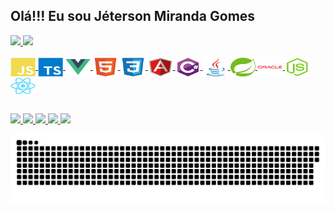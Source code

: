 ## Olá!!! Eu sou Jéterson Miranda Gomes

 <div>
  <a href="https://github.com/jeterson">
  <img height="180em" src="https://github-readme-stats.vercel.app/api?username=jeterson&show_icons=true&theme=dracula&include_all_commits=true&count_private=true"/>
  <img height="180em" src="https://github-readme-stats.vercel.app/api/top-langs/?username=jeterson&layout=compact&langs_count=12&theme=dracula"/>
</div>
<div style="display: inline_block"><br>
  <img align="center" alt="Jeterson-Js" height="30" width="40" src="https://github.com/devicons/devicon/blob/master/icons/javascript/javascript-plain.svg">
  <img align="center" alt="Jeterson-Ts" height="30" width="40" src="https://raw.githubusercontent.com/devicons/devicon/master/icons/typescript/typescript-plain.svg">
  <img align="center" alt="Jeterson-React" height="30" width="40" src="https://github.com/devicons/devicon/blob/master/icons/vuejs/vuejs-original.svg">
  <img align="center" alt="Jeterson-HTML" height="30" width="40" src="https://raw.githubusercontent.com/devicons/devicon/master/icons/html5/html5-original.svg">
  <img align="center" alt="Jeterson-CSS" height="30" width="40" src="https://raw.githubusercontent.com/devicons/devicon/master/icons/css3/css3-original.svg">
  <img align="center" alt="Jeterson-Python" height="30" width="40" src="https://github.com/devicons/devicon/blob/master/icons/angularjs/angularjs-original.svg">
  <img align="center" alt="Jeterson-Csharp" height="30" width="40" src="https://raw.githubusercontent.com/devicons/devicon/master/icons/csharp/csharp-original.svg">  
 <img align="center" alt="Jeterson-Java" height="30" width="40" src="https://github.com/devicons/devicon/blob/master/icons/java/java-original.svg">
 <img align="center" alt="Jeterson-SpringFramework" height="30" width="40" src="https://github.com/devicons/devicon/blob/master/icons/spring/spring-original.svg">
 <img align="center" alt="Jeterson-Oracle" height="30" width="40" src="https://github.com/devicons/devicon/blob/master/icons/oracle/oracle-original.svg">
 <img align="center" alt="Jeterson-NodeJs" height="30" width="40" src="https://github.com/devicons/devicon/blob/master/icons/nodejs/nodejs-original.svg">
 <img align="center" alt="Jeterson-React" height="30" width="40" src="https://github.com/devicons/devicon/blob/master/icons/react/react-original.svg">
 
</div>
 
 ##
 
 <div> 

  <a href="https://www.linkedin.com/in/jeterson-miranda-gomes-b010bb53/" target="_blank">
     <img src="https://img.shields.io/badge/-LinkedIn-%230077B5?style=for-the-badge&logo=linkedin&logoColor=white" target="_blank">
  </a> 
  
  <a href="https://www.instagram.com/jeterson_gomes/" target="_blank">
    <img src="https://img.shields.io/badge/-Instagram-%23E4405F?style=for-the-badge&logo=instagram&logoColor=white"   target="_blank">
  </a>

  <a href = "mailto:jetersonsi@gmail.com">
    <img src="https://img.shields.io/badge/-Gmail-%23333?style=for-the-badge&logo=gmail&logoColor=white" target="_blank">
  </a>
  
  <a href = "http://live.xbox.com/Profile?Gamertag=KhalDrogoM">
    <img src="https://img.shields.io/badge/Xbox-107C10?style=for-the-badge&logo=xbox&logoColor=white" target="_blank">
  </a>
  
   <a href = "https://www.paypal.com/donate?hosted_button_id=FKJT39YDWZRMA">
    <img src="https://img.shields.io/badge/PayPal-00457C?style=for-the-badge&logo=paypal&logoColor=white" target="_blank">
  </a>
  



 
  ![Snake animation](https://github.com/jeterson/jeterson/blob/output/github-contribution-grid-snake.svg)
 
</div>

